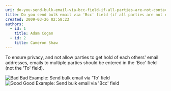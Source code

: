 ```yaml
---
uri: do-you-send-bulk-email-via-bcc-field-if-all-parties-are-not-contacts-of-each-other
title: Do you send bulk email via 'Bcc' field (if all parties are not contacts of each other)?
created: 2009-03-26 02:58:23
authors:
  - id: 1
    title: Adam Cogan
  - id: 2
    title: Cameron Shaw
---
```





<span class='intro'> 
  <p>To ensure privacy, and not allow parties to get hold of each others' email addresses, emails to multiple parties should be entered in the 'Bcc' field (not the 'To' field).
</p>
 </span>

  <img src="/PublishingImages/better_emails_bulk_to.jpg" alt="Bad" class="ms-rteCustom-ImageArea" /> <span class="ms-rteCustom-FigureBad">Bad Example&#58; Send bulk email via 'To' field</span> <br>
<img src="/PublishingImages/better_emails_bulk_bcc.JPG" alt="Good" class="ms-rteCustom-ImageArea" /> <span class="ms-rteCustom-FigureGood">Good Example&#58; Send bulk email via 'Bcc' field </span>



